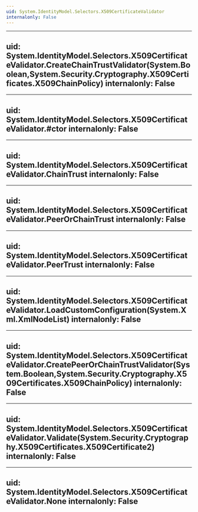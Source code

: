 ```yaml
---
uid: System.IdentityModel.Selectors.X509CertificateValidator
internalonly: False
---
```


---
uid: System.IdentityModel.Selectors.X509CertificateValidator.CreateChainTrustValidator(System.Boolean,System.Security.Cryptography.X509Certificates.X509ChainPolicy)
internalonly: False
---

---
uid: System.IdentityModel.Selectors.X509CertificateValidator.#ctor
internalonly: False
---

---
uid: System.IdentityModel.Selectors.X509CertificateValidator.ChainTrust
internalonly: False
---

---
uid: System.IdentityModel.Selectors.X509CertificateValidator.PeerOrChainTrust
internalonly: False
---

---
uid: System.IdentityModel.Selectors.X509CertificateValidator.PeerTrust
internalonly: False
---

---
uid: System.IdentityModel.Selectors.X509CertificateValidator.LoadCustomConfiguration(System.Xml.XmlNodeList)
internalonly: False
---

---
uid: System.IdentityModel.Selectors.X509CertificateValidator.CreatePeerOrChainTrustValidator(System.Boolean,System.Security.Cryptography.X509Certificates.X509ChainPolicy)
internalonly: False
---

---
uid: System.IdentityModel.Selectors.X509CertificateValidator.Validate(System.Security.Cryptography.X509Certificates.X509Certificate2)
internalonly: False
---

---
uid: System.IdentityModel.Selectors.X509CertificateValidator.None
internalonly: False
---
